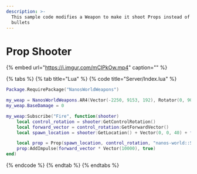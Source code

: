 ```yaml
---
description: >-
  This sample code modifies a Weapon to make it shoot Props instead of normal
  bullets
---
```


# Prop Shooter

{% embed url="https://i.imgur.com/mCIPkOw.mp4" caption="" %}

{% tabs %}
{% tab title="Lua" %}
{% code title="Server/Index.lua" %}
```lua
Package.RequirePackage("NanosWorldWeapons")

my_weap = NanosWorldWeapons.AR4(Vector(-2250, 9153, 192), Rotator(0, 90, 90))
my_weap.BaseDamage = 0

my_weap:Subscribe("Fire", function(shooter)
    local control_rotation = shooter:GetControlRotation()
    local forward_vector = control_rotation:GetForwardVector()
    local spawn_location = shooter:GetLocation() + Vector(0, 0, 40) + forward_vector * Vector(200)

    local prop = Prop(spawn_location, control_rotation, "nanos-world::SM_TeaPot_Interior", 1)
    prop:AddImpulse(forward_vector * Vector(10000), true)
end)
```
{% endcode %}
{% endtab %}
{% endtabs %}

